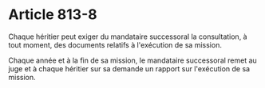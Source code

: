 # Article 813-8

Chaque héritier peut exiger du mandataire successoral la consultation, à tout moment, des documents relatifs à l'exécution de sa mission.

Chaque année et à la fin de sa mission, le mandataire successoral remet au juge et à chaque héritier sur sa demande un rapport sur l'exécution de sa mission.

